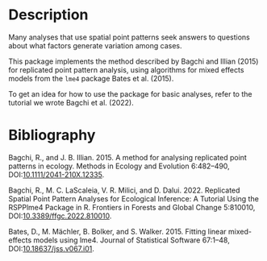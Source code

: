 # Description

Many analyses that use spatial point patterns seek answers to questions
about what factors generate variation among cases.

This package implements the method described by Bagchi and Illian (2015)
for replicated point pattern analysis, using algorithms for mixed
effects models from the `lme4` package Bates et al. (2015).

To get an idea for how to use the package for basic analyses, refer to
the tutorial we wrote Bagchi et al. (2022).

# Bibliography

Bagchi, R., and J. B. Illian. 2015. A method for analysing replicated
point patterns in ecology. Methods in Ecology and Evolution 6:482–490,
DOI:[10.1111/2041-210X.12335](https://doi.org/10.1111/2041-210X.12335).

Bagchi, R., M. C. LaScaleia, V. R. Milici, and D. Dalui. 2022.
Replicated Spatial Point Pattern Analyses for Ecological Inference: A
Tutorial Using the RSPPlme4 Package in R. Frontiers in Forests and
Global Change 5:810010,
DOI:[10.3389/ffgc.2022.810010](https://doi.org/10.3389/ffgc.2022.810010).

Bates, D., M. Mächler, B. Bolker, and S. Walker. 2015. Fitting linear
mixed-effects models using <span class="nocase">lme4</span>. Journal of
Statistical Software 67:1–48,
DOI:[10.18637/jss.v067.i01](https://doi.org/10.18637/jss.v067.i01).
